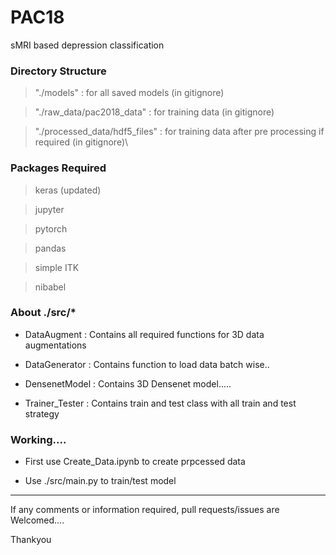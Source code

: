 # PAC18
sMRI based depression classification

### Directory Structure 

> "./models" : for all saved models (in gitignore)

> "./raw_data/pac2018_data" : for training data (in gitignore)

> "./processed_data/hdf5_files" : for training data after pre processing if required (in gitignore)\



### Packages Required

> keras (updated)

> jupyter

> pytorch

> pandas

> simple ITK

> nibabel


### About ./src/*

+ DataAugment : Contains all required functions for 3D data augmentations

+ DataGenerator : Contains function to load data batch wise..

+ DensenetModel : Contains 3D Densenet model.....

+ Trainer_Tester : Contains train and test class with all train and test strategy


### Working....

+ First use Create_Data.ipynb to create prpcessed data

+ Use ./src/main.py to train/test model

<hr>

If any comments or information required, pull requests/issues are Welcomed....

Thankyou